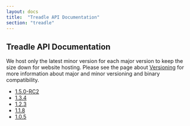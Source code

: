 ```yaml
---
layout: docs
title:  "Treadle API Documentation"
section: "treadle"
---
```


## Treadle API Documentation

We host only the latest minor version for each major version to keep the size down for website hosting.
Please see the page about [Versioning](../../chisel3/docs/appendix/versioning.html) for more information about major and minor versioning and binary compatibility.

* [1.5.0-RC2](1.5.0-RC2/)
* [1.3.4](1.3.4/)
* [1.2.3](1.2.3/)
* [1.1.8](1.1.8/)
* [1.0.5](1.0.5/)

